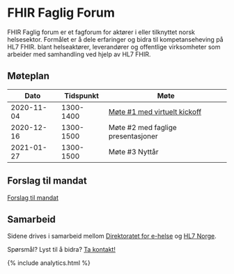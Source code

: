 # FHIR Faglig Forum

FHIR Faglig forum er et fagforum for aktører i eller tilknyttet norsk helsesektor. Formålet er å dele erfaringer og bidra til kompetanseheving på HL7 FHIR. blant helseaktører, leverandører og offentlige virksomheter som arbeider med samhandling ved hjelp av HL7 FHIR.

## Møteplan

Dato|Tidspunkt|Møte
-|-|-
2020-11-04|1300-1400|[Møte #1 med virtuelt kickoff](agenda/2020-11-04-agenda.md)
2020-12-16|1300-1500|Møte #2 med faglige presentasjoner
2021-01-27|1300-1500|Møte #3 Nyttår

## Forslag til mandat

[Forslag til mandat](mandat.md)

## Samarbeid

Sidene drives i samarbeid mellom [Direktoratet for e-helse](https://www.ehelse.no/) og [HL7 Norge](https://www.hl7.no/). 

Spørsmål? Lyst til å bidra? [Ta kontakt!](docs/contact.md)

{% include analytics.html %}
